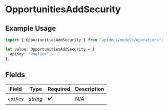 # OpportunitiesAddSecurity

## Example Usage

```typescript
import { OpportunitiesAddSecurity } from "apideck/models/operations";

let value: OpportunitiesAddSecurity = {
  apiKey: "<value>",
};
```

## Fields

| Field              | Type               | Required           | Description        |
| ------------------ | ------------------ | ------------------ | ------------------ |
| `apiKey`           | *string*           | :heavy_check_mark: | N/A                |